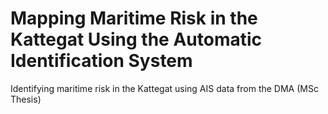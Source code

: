 # Mapping Maritime Risk in the Kattegat Using the Automatic Identification System
Identifying maritime risk in the Kattegat using AIS data from the DMA (MSc Thesis)
